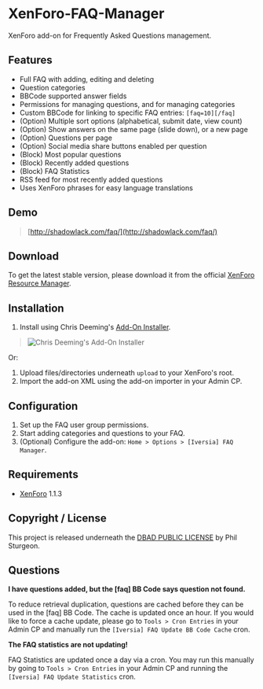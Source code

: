 XenForo-FAQ-Manager
===================

XenForo add-on for Frequently Asked Questions management.

Features
------------
* Full FAQ with adding, editing and deleting
* Question categories
* BBCode supported answer fields
* Permissions for managing questions, and for managing categories
* Custom BBCode for linking to specific FAQ entries: `[faq=10][/faq]`
* (Option) Multiple sort options (alphabetical, submit date, view count)
* (Option) Show answers on the same page (slide down), or a new page
* (Option) Questions per page
* (Option) Social media share buttons enabled per question
* (Block) Most popular questions
* (Block) Recently added questions
* (Block) FAQ Statistics
* RSS feed for most recently added questions
* Uses XenForo phrases for easy language translations

Demo
------------

> [http://shadowlack.com/faq/](http://shadowlack.com/faq/)

Download
------------

To get the latest stable version, please download it from the official [XenForo Resource Manager](http://xenforo.com/community/resources/iversia-faq-manager.1413/).

Installation
------------

1. Install using Chris Deeming's [Add-On Installer](http://xenforo.com/community/resources/add-on-installer.960/).

> ![Chris Deeming's Add-On Installer](http://www.deemit.co.uk/autoinstall.png)

Or:

1. Upload files/directories underneath `upload` to your XenForo's root.
2. Import the add-on XML using the add-on importer in your Admin CP.

Configuration
------------

1. Set up the FAQ user group permissions.
2. Start adding categories and questions to your FAQ.
3. (Optional) Configure the add-on: `Home > Options > [Iversia] FAQ Manager`.

Requirements
------------
* [XenForo](http://xenforo.com/) 1.1.3

Copyright / License
------------

This project is released underneath the [DBAD PUBLIC LICENSE](http://www.dbad-license.org) by Phil Sturgeon.

Questions
------------
**I have questions added, but the [faq] BB Code says question not found.**

To reduce retrieval duplication, questions are cached before they can be used in the [faq] BB Code. The cache is updated once an hour. If you would like to force a cache update, please go to `Tools > Cron Entries` in your Admin CP and manually run the `[Iversia] FAQ Update BB Code Cache` cron.

**The FAQ statistics are not updating!**

FAQ Statistics are updated once a day via a cron. You may run this manually by going to `Tools > Cron Entries` in your Admin CP and running the `[Iversia] FAQ Update Statistics` cron.